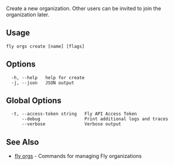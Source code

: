 Create a new organization. Other users can be invited to join the
organization later.


## Usage
~~~
fly orgs create [name] [flags]
~~~

## Options

~~~
  -h, --help   help for create
  -j, --json   JSON output
~~~

## Global Options

~~~
  -t, --access-token string   Fly API Access Token
      --debug                 Print additional logs and traces
      --verbose               Verbose output
~~~

## See Also

* [fly orgs](/docs/flyctl/fly-orgs/)	 - Commands for managing Fly organizations

